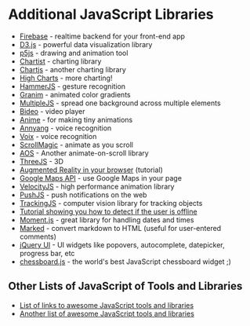 # Additional JavaScript Libraries

- [Firebase](https://firebase.google.com/) - realtime backend for your front-end app
- [D3.js](https://d3js.org/) - powerful data visualization library
- [p5js](https://p5js.org/) - drawing and animation tool
- [Chartist](https://gionkunz.github.io/chartist-js/) - charting library
- [Chartjs](http://www.chartjs.org/) - another charting library
- [High Charts](https://www.highcharts.com/) - more charting!
- [HammerJS](http://hammerjs.github.io/) - gesture recognition
- [Granim](https://sarcadass.github.io/granim.js/) - animated color gradients
- [MultipleJS](https://multiple.js.org/) - spread one background across multiple elements
- [Bideo](https://rishabhp.github.io/bideo.js/) - video player
- [Anime](http://animejs.com/) - for making tiny animations
- [Annyang](https://github.com/TalAter/annyang) - voice recognition
- [Voix](http://pazguille.github.io/voix/) - voice recognition
- [ScrollMagic](http://scrollmagic.io/) - animate as you scroll
- [AOS](https://michalsnik.github.io/aos/) - Another animate-on-scroll library
- [ThreeJS](https://threejs.org/) - 3D
- [Augmented Reality in your browser](https://medium.com/arjs/augmented-reality-in-10-lines-of-html-4e193ea9fdbf) (tutorial)
- [Google Maps API](https://developers.google.com/maps/documentation/javascript/) - use Google Maps in your page
- [VelocityJS](http://velocityjs.org/) - high performance animation library
- [PushJS](https://pushjs.org/) - push notifications on the web
- [TrackingJS](https://trackingjs.com/docs.html#introduction) - computer vision library for tracking objects
- [Tutorial showing you how to detect if the user is offline](https://mxb.at/blog/youre-offline/)
- [Moment.js](https://momentjs.com/) - great library for handling dates and times
- [Marked](https://marked.js.org/) - convert markdown to HTML (useful for user-entered comments)
- [jQuery UI](https://jqueryui.com/) - UI widgets like popovers, autocomplete, datepicker, progress bar, etc
- [chessboard.js](http://chessboardjs.com/) - the world's best JavaScript chessboard widget ;)

## Other Lists of JavaScript of Tools and Libraries

- [List of links to awesome JavaScript tools and libraries](https://github.com/sorrycc/awesome-javascript)
- [Another list of awesome JavaScript tools and libraries](https://github.com/uhub/awesome-javascript)